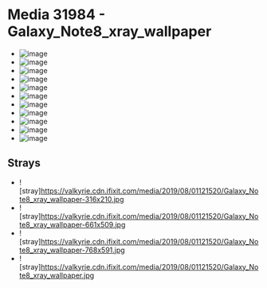 # Media 31984 - Galaxy_Note8_xray_wallpaper

- ![image](https://valkyrie.cdn.ifixit.com/media/2019/08/01121520/Galaxy_Note8_xray_wallpaper-scaled.jpg)
- ![image](https://valkyrie.cdn.ifixit.com/media/2019/08/01121520/Galaxy_Note8_xray_wallpaper-150x150.jpg)
- ![image](https://valkyrie.cdn.ifixit.com/media/2019/08/01121520/Galaxy_Note8_xray_wallpaper-747x1536.jpg)
- ![image](https://valkyrie.cdn.ifixit.com/media/2019/08/01121520/Galaxy_Note8_xray_wallpaper-996x2048.jpg)
- ![image](https://valkyrie.cdn.ifixit.com/media/2019/08/01121520/Galaxy_Note8_xray_wallpaper-438x900.jpg)
- ![image](https://valkyrie.cdn.ifixit.com/media/2019/08/01121520/Galaxy_Note8_xray_wallpaper-300x200.jpg)
- ![image](https://valkyrie.cdn.ifixit.com/media/2019/08/01121520/Galaxy_Note8_xray_wallpaper-600x400.jpg)
- ![image](https://valkyrie.cdn.ifixit.com/media/2019/08/01121520/Galaxy_Note8_xray_wallpaper-1200x800.jpg)
- ![image](https://valkyrie.cdn.ifixit.com/media/2019/08/01121520/Galaxy_Note8_xray_wallpaper-768x512.jpg)
- ![image](https://valkyrie.cdn.ifixit.com/media/2019/08/01121520/Galaxy_Note8_xray_wallpaper-324x216.jpg)
- ![image](https://valkyrie.cdn.ifixit.com/media/2019/08/01121520/Galaxy_Note8_xray_wallpaper-450x300.jpg)

## Strays
- ![stray]https://valkyrie.cdn.ifixit.com/media/2019/08/01121520/Galaxy_Note8_xray_wallpaper-316x210.jpg
- ![stray]https://valkyrie.cdn.ifixit.com/media/2019/08/01121520/Galaxy_Note8_xray_wallpaper-661x509.jpg
- ![stray]https://valkyrie.cdn.ifixit.com/media/2019/08/01121520/Galaxy_Note8_xray_wallpaper-768x591.jpg
- ![stray]https://valkyrie.cdn.ifixit.com/media/2019/08/01121520/Galaxy_Note8_xray_wallpaper.jpg